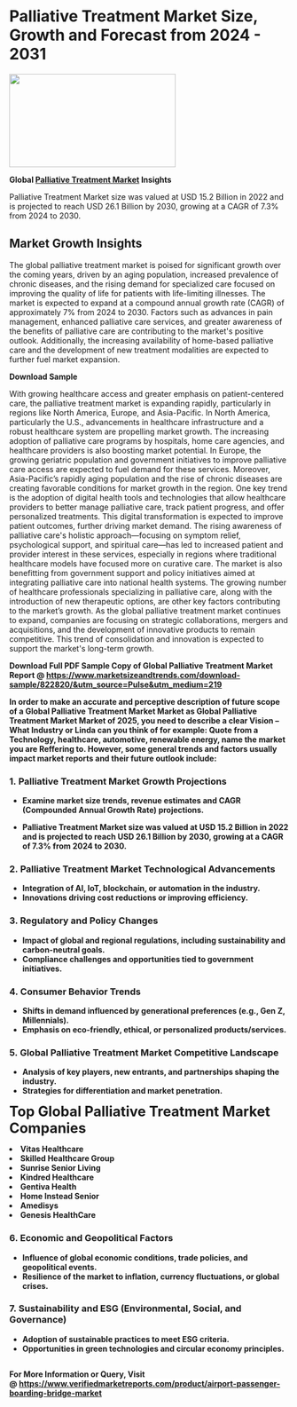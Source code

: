 <H1>Palliative Treatment Market Size, Growth and Forecast from 2024 - 2031</H1><img class="aligncenter size-medium wp-image-584254" src="https://thirdeyenews.in/wp-content/uploads/2024/09/Global-Market-Research-300x168.jpeg" alt="" width="300" height="168" /><p><strong>Global&nbsp;<a href="https://www.marketsizeandtrends.com/download-sample/822820/&amp;utm_source=Pulse&amp;utm_medium=219">Palliative Treatment Market</a> Insights</strong></p><p>Palliative Treatment Market size was valued at USD 15.2 Billion in 2022 and is projected to reach USD 26.1 Billion by 2030, growing at a CAGR of 7.3% from 2024 to 2030.</p><p><h2>Market Growth Insights</h2> <p>The global palliative treatment market is poised for significant growth over the coming years, driven by an aging population, increased prevalence of chronic diseases, and the rising demand for specialized care focused on improving the quality of life for patients with life-limiting illnesses. The market is expected to expand at a compound annual growth rate (CAGR) of approximately 7% from 2024 to 2030. Factors such as advances in pain management, enhanced palliative care services, and greater awareness of the benefits of palliative care are contributing to the market's positive outlook. Additionally, the increasing availability of home-based palliative care and the development of new treatment modalities are expected to further fuel market expansion.</p> <p><strong>Download Sample</strong></p> <p>With growing healthcare access and greater emphasis on patient-centered care, the palliative treatment market is expanding rapidly, particularly in regions like North America, Europe, and Asia-Pacific. In North America, particularly the U.S., advancements in healthcare infrastructure and a robust healthcare system are propelling market growth. The increasing adoption of palliative care programs by hospitals, home care agencies, and healthcare providers is also boosting market potential. In Europe, the growing geriatric population and government initiatives to improve palliative care access are expected to fuel demand for these services. Moreover, Asia-Pacific’s rapidly aging population and the rise of chronic diseases are creating favorable conditions for market growth in the region. One key trend is the adoption of digital health tools and technologies that allow healthcare providers to better manage palliative care, track patient progress, and offer personalized treatments. This digital transformation is expected to improve patient outcomes, further driving market demand. The rising awareness of palliative care's holistic approach—focusing on symptom relief, psychological support, and spiritual care—has led to increased patient and provider interest in these services, especially in regions where traditional healthcare models have focused more on curative care. The market is also benefitting from government support and policy initiatives aimed at integrating palliative care into national health systems. The growing number of healthcare professionals specializing in palliative care, along with the introduction of new therapeutic options, are other key factors contributing to the market’s growth. As the global palliative treatment market continues to expand, companies are focusing on strategic collaborations, mergers and acquisitions, and the development of innovative products to remain competitive. This trend of consolidation and innovation is expected to support the market's long-term growth. <p><strong></p><p><span class=""><strong>Download Full PDF Sample Copy of Global Palliative Treatment Market Report</strong> @ <a href="https://www.marketsizeandtrends.com/download-sample/822820/&amp;utm_source=Pulse&amp;utm_medium=219" target="_blank">https://www.marketsizeandtrends.com/download-sample/822820/&amp;utm_source=Pulse&amp;utm_medium=219</a></span></p><p>In order to make an accurate and perceptive description of future scope of a Global&nbsp;Palliative Treatment Market Market as Global&nbsp;Palliative Treatment Market Market of 2025, you need to describe a clear Vision &ndash; What Industry or Linda can you think of for example: Quote from a Technology, healthcare, automotive, renewable energy, name the market you are Reffering to. However, some general trends and factors usually impact market reports and their future outlook include:</p><h3>1.&nbsp;<strong>Palliative Treatment Market Growth Projections</strong></h3><ul><li>Examine market size trends, revenue estimates and CAGR (Compounded Annual Growth Rate) projections.</li><li><p>Palliative Treatment Market size was valued at USD 15.2 Billion in 2022 and is projected to reach USD 26.1 Billion by 2030, growing at a CAGR of 7.3% from 2024 to 2030.</p></li></ul><h3>2.&nbsp;<strong>Palliative Treatment Market Technological Advancements</strong></h3><ul><li>Integration of AI, IoT, blockchain, or automation in the industry.</li><li>Innovations driving cost reductions or improving efficiency.</li></ul><h3>3.&nbsp;<strong>Regulatory and Policy Changes</strong></h3><ul><li>Impact of global and regional regulations, including sustainability and carbon-neutral goals.</li><li>Compliance challenges and opportunities tied to government initiatives.</li></ul><h3>4.&nbsp;<strong>Consumer Behavior Trends</strong></h3><ul><li>Shifts in demand influenced by generational preferences (e.g., Gen Z, Millennials).</li><li>Emphasis on eco-friendly, ethical, or personalized products/services.</li></ul><h3>5.&nbsp;<strong>Global Palliative Treatment Market Competitive Landscape</strong></h3><ul><li>Analysis of key players, new entrants, and partnerships shaping the industry.</li><li>Strategies for differentiation and market penetration.</li></ul><p data-pm-slice="1 1 []"><span style="color: inherit; font-family: inherit; font-size: 25px;">Top Global Palliative Treatment Market Companies</span></p><div class="" data-test-id=""><p><li>Vitas Healthcare</li><li> Skilled Healthcare Group</li><li> Sunrise Senior Living</li><li> Kindred Healthcare</li><li> Gentiva Health</li><li> Home Instead Senior</li><li> Amedisys</li><li> Genesis HealthCare</li></p></div><h3>6.&nbsp;<strong>Economic and Geopolitical Factors</strong></h3><ul><li>Influence of global economic conditions, trade policies, and geopolitical events.</li><li>Resilience of the market to inflation, currency fluctuations, or global crises.</li></ul><h3>7.&nbsp;<strong>Sustainability and ESG (Environmental, Social, and Governance)</strong></h3><ul><li>Adoption of sustainable practices to meet ESG criteria.</li><li>Opportunities in green technologies and circular economy principles.</li></ul><h2><strong style="font-size: 14px;">For More Information or Query, Visit @&nbsp;</strong><a style="background-color: #ffffff; font-size: 14px;" href="https://www.marketsizeandtrends.com/report/palliative-treatment-market/" target="_blank">https://www.verifiedmarketreports.com/product/airport-passenger-boarding-bridge-market</a></h2>
